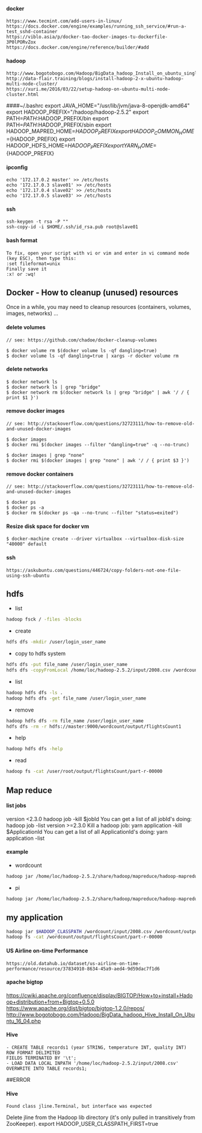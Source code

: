 #### docker
    https://www.tecmint.com/add-users-in-linux/
    https://docs.docker.com/engine/examples/running_ssh_service/#run-a-test_sshd-container
    https://viblo.asia/p/docker-tao-docker-images-tu-dockerfile-3P0lPORvZox
    https://docs.docker.com/engine/reference/builder/#add

#### hadoop
    http://www.bogotobogo.com/Hadoop/BigData_hadoop_Install_on_ubuntu_single_node_cluster.php
    http://data-flair.training/blogs/install-hadoop-2-x-ubuntu-hadoop-multi-node-cluster/
    https://xuri.me/2016/03/22/setup-hadoop-on-ubuntu-multi-node-cluster.html

####~/.bashrc
    export JAVA_HOME="/usr/lib/jvm/java-8-openjdk-amd64"
    export HADOOP_PREFIX="/hadoop/hadoop-2.5.2"
    export PATH=$PATH:$HADOOP_PREFIX/bin
    export PATH=$PATH:$HADOOP_PREFIX/sbin
    export HADOOP_MAPRED_HOME=${HADOOP_PREFIX}
    export HADOOP_COMMON_HOME=${HADOOP_PREFIX}
    export HADOOP_HDFS_HOME=${HADOOP_PREFIX}
    export YARN_HOME=${HADOOP_PREFIX}

#### ipconfig
    echo '172.17.0.2 master' >> /etc/hosts
    echo '172.17.0.3 slave01' >> /etc/hosts
    echo '172.17.0.4 slave02' >> /etc/hosts
    echo '172.17.0.5 slave03' >> /etc/hosts

#### ssh
    ssh-keygen -t rsa -P ""
    ssh-copy-id -i $HOME/.ssh/id_rsa.pub root@slave01


#### bash format
    To fix, open your script with vi or vim and enter in vi command mode (key ESC), then type this:
    :set fileformat=unix
    Finally save it
    :x! or :wq!

## Docker - How to cleanup (unused) resources

Once in a while, you may need to cleanup resources (containers, volumes, images, networks) ...
    
#### delete volumes
    
    // see: https://github.com/chadoe/docker-cleanup-volumes
    
    $ docker volume rm $(docker volume ls -qf dangling=true)
    $ docker volume ls -qf dangling=true | xargs -r docker volume rm
    
#### delete networks

    $ docker network ls  
    $ docker network ls | grep "bridge"   
    $ docker network rm $(docker network ls | grep "bridge" | awk '/ / { print $1 }')
    
#### remove docker images
    
    // see: http://stackoverflow.com/questions/32723111/how-to-remove-old-and-unused-docker-images
    
    $ docker images
    $ docker rmi $(docker images --filter "dangling=true" -q --no-trunc)
    
    $ docker images | grep "none"
    $ docker rmi $(docker images | grep "none" | awk '/ / { print $3 }')

#### remove docker containers

    // see: http://stackoverflow.com/questions/32723111/how-to-remove-old-and-unused-docker-images
    
    $ docker ps
    $ docker ps -a
    $ docker rm $(docker ps -qa --no-trunc --filter "status=exited")
    
#### Resize disk space for docker vm
    
    $ docker-machine create --driver virtualbox --virtualbox-disk-size "40000" default


#### ssh
    https://askubuntu.com/questions/446724/copy-folders-not-one-file-using-ssh-ubuntu

## hdfs
- list
```bash
hadoop fsck / -files -blocks
``` 
- create
```bash
hdfs dfs -mkdir /user/login_user_name   
``` 
- copy to hdfs system
```bash
hdfs dfs -put file_name /user/login_user_name
hdfs dfs -copyFromLocal /home/loc/hadoop-2.5.2/input/2008.csv /wordcount/input
``` 
- list
```bash
hadoop hdfs dfs -ls .
hadoop hdfs dfs -get file_name /user/login_user_name
``` 
- remove
```bash
hadoop hdfs dfs -rm file_name /user/login_user_name
hdfs dfs -rm -r hdfs://master:9000/wordcount/output/flightsCount1
```
- help
```bash
hadoop hdfs dfs -help
```
- read
```bash
hadoop fs -cat /user/root/output/flightsCount/part-r-00000
``` 

## Map reduce
#### list jobs
version <2.3.0
hadoop job -kill $jobId
You can get a list of all jobId's doing:
hadoop job -list
version >=2.3.0
Kill a hadoop job:
yarn application -kill $ApplicationId
You can get a list of all ApplicationId's doing:
yarn application -list

#### example
- wordcount
```bash
hadoop jar /home/loc/hadoop-2.5.2/share/hadoop/mapreduce/hadoop-mapreduce-examples-2.5.2.jar wordcount /wordcount/input/file01 /wordcount/output/file01-output
```
- pi
```bash
hadoop jar /home/loc/hadoop-2.5.2/share/hadoop/mapreduce/hadoop-mapreduce-examples-2.5.2.jar pi 2 10
```

## my application
```bash
hadoop jar $HADOOP_CLASSPATH /wordcount/input/2008.csv /wordcount/output/2008-flight-count
hadoop fs -cat /wordcount/output/flightsCount/part-r-00000
```
    
#### US Airline on-time Performance
    https://old.datahub.io/dataset/us-airline-on-time-performance/resource/37834910-8634-45a9-aed4-9d59dac7f1d6
    
#### apache bigtop
https://cwiki.apache.org/confluence/display/BIGTOP/How+to+install+Hadoop+distribution+from+Bigtop+0.5.0
https://www.apache.org/dist/bigtop/bigtop-1.2.0/repos/
http://www.bogotobogo.com/Hadoop/BigData_hadoop_Hive_Install_On_Ubuntu_16_04.php

#### Hive
    - CREATE TABLE records1 (year STRING, temperature INT, quality INT)
    ROW FORMAT DELIMITED
    FIELDS TERMINATED BY '\t';
    - LOAD DATA LOCAL INPATH '/home/loc/hadoop-2.5.2/input/2008.csv' OVERWRITE INTO TABLE records1;

##ERROR
#### Hive
```
Found class jline.Terminal, but interface was expected
```
Delete jline from the Hadoop lib directory (it's only pulled in transitively from ZooKeeper).
export HADOOP_USER_CLASSPATH_FIRST=true
